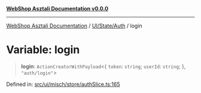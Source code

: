 [**WebShop Asztali Documentation v0.0.0**](../../../../README.md)

***

[WebShop Asztali Documentation](../../../../modules.md) / [UI/State/Auth](../README.md) / login

# Variable: login

> **login**: `ActionCreatorWithPayload`\<\{ `token`: `string`; `userId`: `string`; \}, `"auth/login"`\>

Defined in: [src/ui/misch/store/authSlice.ts:165](https://github.com/yourusername/webshop_asztali/blob/db527a672c3f1c86910ae6dbab32f3919e7d7093/src/ui/misch/store/authSlice.ts#L165)
